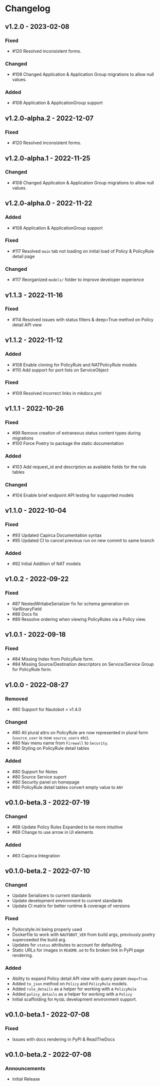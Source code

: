 # Changelog

## v1.2.0 - 2023-02-08

### Fixed

- #120 Resolved inconsistent forms.

### Changed

- #108 Changed Application & Application Group migrations to allow null values.

### Added

- #108 Application & ApplicationGroup support

## v1.2.0-alpha.2 - 2022-12-07

### Fixed

- #120 Resolved inconsistent forms.

## v1.2.0-alpha.1 - 2022-11-25

### Changed

- #108 Changed Application & Application Group migrations to allow null values.

## v1.2.0-alpha.0 - 2022-11-22

### Added

- #108 Application & ApplicationGroup support

### Fixed

- #117 Resolved `main` tab not loading on initial load of Policy & PolicyRule detail page

### Changed

- #117 Reorganized `models/` folder to improve developer experience

## v1.1.3 - 2022-11-16

### Fixed

- #114 Resolved issues with status filters & deep=True method on Policy detail API view

## v1.1.2 - 2022-11-12

### Added

- #108 Enable cloning for PolicyRule and NATPolicyRule models
- #110 Add support for port lists on ServiceObject

### Fixed

- #109 Resolved incorrect links in mkdocs.yml

## v1.1.1 - 2022-10-26

### Fixed

- #99 Remove creation of extraneous status content types during migrations
- #100 Force Poetry to package the static documentation

### Added

- #103 Add request_id and description as available fields for the rule tables

### Changed

- #104 Enable brief endpoint API testing for supported models

## v1.1.0 - 2022-10-04

### Fixed

- #93 Updated Capirca Documentation syntax
- #95 Updated CI to cancel previous run on new commit to same branch

### Added

- #92 Initial Addition of NAT models

## v1.0.2 - 2022-09-22

### Fixed

- #87 NestedWritabeSerializer fix for schema generation on VarBinaryField
- #88 Docs fix
- #89 Ressolve ordering when viewing PolicyRules via a Policy view.

## v1.0.1 - 2022-09-18

### Fixed

- #84 Missing Index from PolicyRule form.
- #84 Missing Source/Destination descriptors on Service/Service Group for PolicyRule form.

## v1.0.0 - 2022-08-27

### Removed

- #80 Support for Nautobot < v1.4.0

### Changed

- #80 All plural attrs on PolicyRule are now represented in plural form (`source_user` is now `source_users` etc).
- #80 Nav menu name from `Firewall` to `Security`.
- #80 Styling on PolicyRule detail tables

### Added

- #80 Support for Notes
- #80 Source Service suport
- #80 Security panel on homepage
- #80 PolicyRule detail tables convert empty value to `ANY`

## v0.1.0-beta.3 - 2022-07-19

### Changed

- #68 Update Policy Rules Expanded to be more intuitive
- #69 Change to use arrow in UI elements

### Added

- #63 Capirca Integration

## v0.1.0-beta.2 - 2022-07-10

### Changed

- Update Serializers to current standards
- Update development environment to current standards
- Update CI matrix for better runtime & coverage of versions

### Fixed

- Pydocstyle.ini being properly used
- Dockerfile to work with `NAUTOBOT_VER` from build args, previously poetry superceeded the build arg.
- Updates for `status` attributes to account for defaulting.
- Static URLs for images in `README.md` to fix broken link in PyPI page rendering.

### Added

- Ability to expand Policy detail API view with query param `deep=True`.
- Added `to_json` method on `Policy` and `PolicyRule` models.
- Added `rule_details` as a helper for working with a `PolicyRule`
- Added `policy_details` as a helper for working with a `Policy`
- Initial scaffolding for `MySQL` development environment support.

## v0.1.0-beta.1 - 2022-07-08

### Fixed

- Issues with docs rendering in PyPI & ReadTheDocs

## v0.1.0-beta.2 - 2022-07-08

### Announcements

- Initial Release

